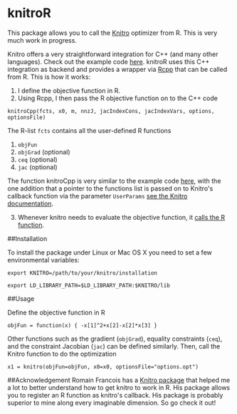 knitroR
=======

This package allows you to call the [Knitro](http://www.ziena.com/knitro.htm) optimizer from R. This is very much work in progress.

Knitro offers a very straightforward integration for C++ (and many other languages). Check out the example code [here](https://www.artelys.com/tools/knitro_doc/2_userGuide/gettingStarted/startCallableLibrary.html). knitroR uses this C++ integration as backend and provides a wrapper via [Rcpp](http://dirk.eddelbuettel.com/code/rcpp.html) that can be called from R. This is how it works: 
1. I define the objective function in R. 
2. Using Rcpp, I then pass the R objective function on to the C++ code

```
knitroCpp(fcts, x0, m, nnzJ, jacIndexCons, jacIndexVars, options, optionsFile)
```

The R-list ```fcts``` contains all the user-defined R functions
1.  ```objFun```
2.  ```objGrad``` (optional)
3.  ```ceq``` (optional)
4.  ```jac``` (optional)

The function knitroCpp is very similar to the example code [here](https://www.artelys.com/tools/knitro_doc/2_userGuide/gettingStarted/startCallableLibrary.html), with the one addition that a pointer to the functions list is passed on to Knitro's callback function via the parameter ```UserParams``` [see the Knitro documentation](https://www.artelys.com/tools/knitro_doc/2_userGuide/callbacks.html?highlight=userparams).

3. Whenever knitro needs to evaluate the objective function, it [calls the R function](http://gallery.rcpp.org/articles/r-function-from-c++/). 


##Installation

To install the package under Linux or Mac OS X you need to set a few environmental variables:

```
export KNITRO=/path/to/your/knitro/installation
```

```
export LD_LIBRARY_PATH=$LD_LIBRARY_PATH:$KNITRO/lib
```


##Usage

Define the objective function in R

```
objFun = function(x) { -x[1]^2+x[2]-x[2]*x[3] }
```

Other functions such as the gradient (```objGrad```), equality constraints (```ceq```), and the constraint Jacobian (```jac```) can be defined similarly. Then, call the Knitro function to do the optimization

```
x1 = knitro(objFun=objFun, x0=x0, optionsFile="options.opt")
```

##Acknowledgement
Romain Francois has a [Knitro package](https://github.com/romainfrancois/KNITRO/) that helped me a lot to better understand how to get knitro to work in R. His package allows you to register an R function as knitro's callback. His package is probably superior to mine along every imaginable dimension. So go check it out!

